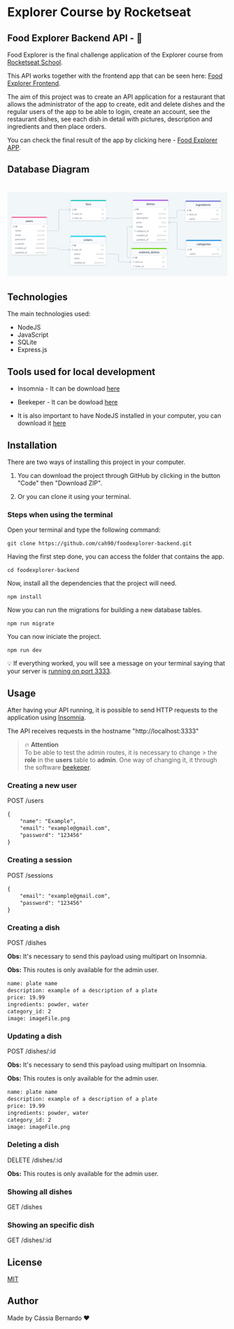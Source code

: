 # Explorer Course by Rocketseat

## Food Explorer Backend API - 🍔

Food Explorer is the final challenge application of the Explorer course from [Rocketseat School](https://www.rocketseat.com.br/).

This API works together with the frontend app that can be seen here: [Food Explorer Frontend](https://github.com/cah90/foodexplorer-frontend).

The aim of this project was to create an API application for a restaurant that allows the administrator of the app to create, edit and delete dishes and the regular users of the app to be able to login, create an account, see the restaurant dishes, see each dish in detail with pictures, description and ingredients and then place orders.

You can check the final result of the app by clicking here - [Food Explorer APP](https://rocketseat-foodexplorer.netlify.app/).

## Database Diagram

<h1 align="center">
  <img src="./assets/database-diagram.png">
</h1>

## Technologies

The main technologies used:

- NodeJS
- JavaScript
- SQLite
- Express.js

## Tools used for local development

- Insomnia - It can be download [here](https://insomnia.rest/download)

- Beekeper - It can be dowload [here](https://www.beekeeperstudio.io/get)

- It is also important to have NodeJS installed in your computer, you can download it [here](https://nodejs.dev/pt/)

## Installation

There are two ways of installing this project in your computer.

1. You can download the project through GitHub by clicking in the button "Code" then "Download ZIP".

2. Or you can clone it using your terminal.

### Steps when using the terminal

Open your terminal and type the following command:

```
git clone https://github.com/cah90/foodexplorer-backend.git
```

Having the first step done, you can access the folder that contains the app.

```
cd foodexplorer-backend
```

Now, install all the dependencies that the project will need.

```
npm install
```

Now you can run the migrations for building a new database tables.

```
npm run migrate
```

You can now iniciate the project.

```
npm run dev
```

💡 If everything worked, you will see a message on your terminal saying that your server is <u>running on port 3333</u>.

## Usage

After having your API running, it is possible to send HTTP requests to the application using [Insomnia](https://insomnia.rest/download).

The API receives requests in the hostname "http://localhost:3333"

> 🔥 **Attention** </br>
> To be able to test the admin routes, it is necessary to change > the **role** in the **users** table to **admin**.
> One way of changing it, it through the software [beekeper](https://>www.beekeeperstudio.io/get).

### Creating a new user

POST /users

```
{
	"name": "Example",
	"email": "example@gmail.com",
	"password": "123456"
}
```

### Creating a session

POST /sessions

```
{
	"email": "example@gmail.com",
	"password": "123456"
}
```

### Creating a dish

POST /dishes

**Obs:** It's necessary to send this payload using multipart on Insomnia.

**Obs:** This routes is only available for the admin user.

```
name: plate name
description: example of a description of a plate
price: 19.99
ingredients: powder, water
category_id: 2
image: imageFile.png
```

### Updating a dish

POST /dishes/:id

**Obs:** It's necessary to send this payload using multipart on Insomnia.

**Obs:** This routes is only available for the admin user.

```
name: plate name
description: example of a description of a plate
price: 19.99
ingredients: powder, water
category_id: 2
image: imageFile.png
```

### Deleting a dish

DELETE /dishes/:id

**Obs:** This routes is only available for the admin user.

### Showing all dishes

GET /dishes

### Showing an specific dish

GET /dishes/:id

## License

[MIT](https://choosealicense.com/licenses/mit/)

## Author

Made by Cássia Bernardo ❤️
